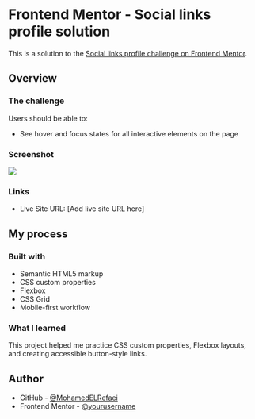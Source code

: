 # Frontend Mentor - Social links profile solution

This is a solution to the [Social links profile challenge on Frontend Mentor](https://www.frontendmentor.io/challenges/social-links-profile-UG32l9m6dQ).

## Overview

### The challenge

Users should be able to:
- See hover and focus states for all interactive elements on the page

### Screenshot

![](./screenshot.png)

### Links

- Live Site URL: [Add live site URL here]

## My process

### Built with

- Semantic HTML5 markup
- CSS custom properties
- Flexbox
- CSS Grid
- Mobile-first workflow

### What I learned

This project helped me practice CSS custom properties, Flexbox layouts, and creating accessible button-style links.

## Author

- GitHub - [@MohamedELRefaei](https://github.com/MohamedELRefaei)
- Frontend Mentor - [@yourusername](https://www.frontendmentor.io/profile/yourusername)

